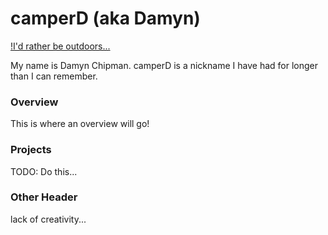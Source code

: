 # camperD (aka Damyn)

[!I'd rather be outdoors...](assets/rather_be_outdoors.jpg)

My name is Damyn Chipman. camperD is a nickname I have had for longer than I can remember.

### Overview

This is where an overview will go!

### Projects

TODO: Do this...

### Other Header

lack of creativity...
